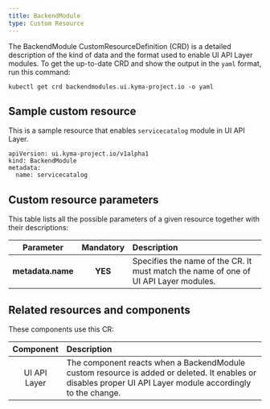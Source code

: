 ```yaml
---
title: BackendModule
type: Custom Resource
---
```


The BackendModule CustomResourceDefinition (CRD) is a detailed description of the kind of data and the format used to enable UI API Layer modules. To get the up-to-date CRD and show the output in the `yaml` format, run this command:

```
kubectl get crd backendmodules.ui.kyma-project.io -o yaml
```

## Sample custom resource

This is a sample resource that enables `servicecatalog` module in UI API Layer.

```
apiVersion: ui.kyma-project.io/v1alpha1
kind: BackendModule
metadata:
  name: servicecatalog
```

## Custom resource parameters

This table lists all the possible parameters of a given resource together with their descriptions:


| Parameter   |      Mandatory      |  Description |
|:----------:|:-------------:|:------|
| **metadata.name** |    **YES**   | Specifies the name of the CR. It must match the name of one of UI API Layer modules. |


## Related resources and components

These components use this CR:

| Component   |   Description |
|:----------:|:------|
| UI API Layer |  The component reacts when a BackendModule custom resource is added or deleted. It enables or disables proper UI API Layer module accordingly to the change. |